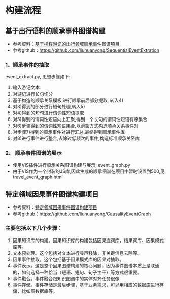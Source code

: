 # 构建流程

## 基于出行语料的顺承事件图谱构建

- 参考资料：[基于携程游记的出行领域顺承事件图谱项目](https://blog.csdn.net/lhy2014/article/details/82954146)
- 参考github：<https://github.com/liuhuanyong/SequentialEventExtration>

### 1、顺承事件的抽取
event_extract.py, 思想步骤如下:
1. 输入游记文本
2. 对游记进行长句切分
3. 基于构造的顺承关系模板,进行顺承前后部分提取, 转入4)
4. 对3)得到的部分进行短句处理,转入5)
5. 对4)得到的短句进行谓词性短语提取
6. 对5)得到的谓词性短语向上汇聚,得到一个长句的谓词性短语有序集合
7. 对6)步骤得到的谓词性短语集合,以滑窗方式构造顺承关系事件对
8. 对步骤7)得到的顺承事件对进行汇总,最终得到顺承事件库
9. 对8)进行事件进行整合,去除过低频次的事件,构造标准顺承关系库
### 2、 顺承事件图谱的展示
- 使用VIS插件进行顺承关系图谱构建与展示, event_graph.py
- 由于VIS作为一个封装的JS库,因此生成的顺承图谱在项目中暂时设置到500,见travel_event_graph.html

## 特定领域因果事件图谱构建项目

- 参考资料：[特定领域因果事件图谱构建项目](https://blog.csdn.net/lhy2014/article/details/82954060)
- 参考github：<https://github.com/liuhuanyong/CausalityEventGraph>

### 主要包括以下几个步骤： 
1. 因果知识库的构建。因果知识库的构建包括因果连词库，结果词库、因果模式库等。
2. 文本预处理。这个包括对文本进行噪声移除，非关键信息去除等。
3. 因果事件抽取。这个包括基于因果模式库的因果对抽取。
4. 事件表示。这是整个因果图谱构建的核心问题，因为事件图谱本质上是联通的，如何选择一种恰当（短语、短句、句子主干）等方式很重要。
5. 事件融合。事件融合跟知识图谱中的实体对齐任务很像
6. 事件存储。事件存储是最后步骤，基于业务需求，可以用相应的数据库进行存储，比如图数据库等。